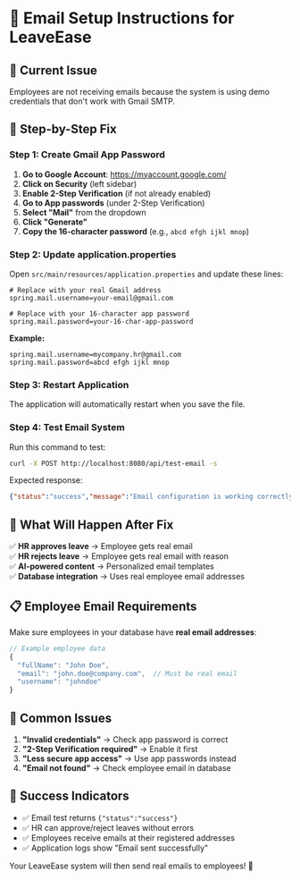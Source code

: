 # 📧 Email Setup Instructions for LeaveEase

## 🚨 Current Issue
Employees are not receiving emails because the system is using demo credentials that don't work with Gmail SMTP.

## 🔧 Step-by-Step Fix

### Step 1: Create Gmail App Password

1. **Go to Google Account**: https://myaccount.google.com/
2. **Click on Security** (left sidebar)
3. **Enable 2-Step Verification** (if not already enabled)
4. **Go to App passwords** (under 2-Step Verification)
5. **Select "Mail"** from the dropdown
6. **Click "Generate"**
7. **Copy the 16-character password** (e.g., `abcd efgh ijkl mnop`)

### Step 2: Update application.properties

Open `src/main/resources/application.properties` and update these lines:

```properties
# Replace with your real Gmail address
spring.mail.username=your-email@gmail.com

# Replace with your 16-character app password
spring.mail.password=your-16-char-app-password
```

**Example:**
```properties
spring.mail.username=mycompany.hr@gmail.com
spring.mail.password=abcd efgh ijkl mnop
```

### Step 3: Restart Application

The application will automatically restart when you save the file.

### Step 4: Test Email System

Run this command to test:
```bash
curl -X POST http://localhost:8080/api/test-email -s
```

Expected response:
```json
{"status":"success","message":"Email configuration is working correctly"}
```

## 🎯 What Will Happen After Fix

✅ **HR approves leave** → Employee gets real email  
✅ **HR rejects leave** → Employee gets real email with reason  
✅ **AI-powered content** → Personalized email templates  
✅ **Database integration** → Uses real employee email addresses  

## 📋 Employee Email Requirements

Make sure employees in your database have **real email addresses**:

```javascript
// Example employee data
{
  "fullName": "John Doe",
  "email": "john.doe@company.com",  // Must be real email
  "username": "johndoe"
}
```

## 🚨 Common Issues

1. **"Invalid credentials"** → Check app password is correct
2. **"2-Step Verification required"** → Enable it first
3. **"Less secure app access"** → Use app passwords instead
4. **"Email not found"** → Check employee email in database

## 🎉 Success Indicators

- ✅ Email test returns `{"status":"success"}`
- ✅ HR can approve/reject leaves without errors
- ✅ Employees receive emails at their registered addresses
- ✅ Application logs show "Email sent successfully"

Your LeaveEase system will then send real emails to employees! 🚀
